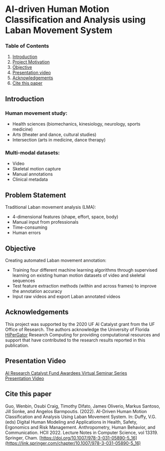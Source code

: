 # AI-driven Human Motion Classification and Analysis using Laban Movement System

### Table of Contents

1. [Introduction](#Introduction)
2. [Project Motivation](#Problem)
3. [Objective](#Objective)
4. [Presentation video](#Video)
4. [Acknowledgements](#Acknowledgements)
5. [Cite this paper](#Citation)

## Introduction<a name="Introduction"></a>
### Human movement study:
- Health sciences (biomechanics, kinesiology, neurology, sports medicine)
- Arts (theater and dance, cultural studies) 
- Intersection (arts in medicine, dance therapy) 

### Multi-modal datasets:
- Video
- Skeletal motion capture
- Manual annotations
- Clinical metadata

## Problem Statement <a name="Problem"></a>
Traditional Laban movement analysis (LMA):
- 4-dimensional features (shape, effort, space, body)
- Manual input from professionals
- Time-consuming
- Human errors

## Objective<a name="Objective"></a>
Creating automated Laban movement annotation:
- Training four different machine learning algorithms through supervised learning on existing human motion datasets of video and skeletal sequences 
- Test feature extraction methods (within and across frames) to improve the annotation accuracy 
- Input raw videos and export Laban annotated videos


## Acknowledgements<a name="Acknowledgements"></a>
This project was supported by the 2020 UF AI Catalyst grant from the UF Office of Research. The authors acknowledge the University of Florida [HiPerGator](https://www.rc.ufl.edu/about/hipergator/) Research Computing for providing computational resources and support that have contributed to the research results reported in this publication.

## Presentation Video<a name="Video"></a>
[AI Research Catalyst Fund Awardees Virtual Seminar Series](https://informatics.research.ufl.edu/event/ai-research-catalyst-fund-awardees-virtual-seminar-series-dr-angelos-barmpoutis/)  
[Presentation Video](https://informatics.research.ufl.edu/aiovg_videos/ai-research-catalyst-fund-awardees-virtual-seminar-series-dr-angelos-barmpoutis/)

## Cite this paper<a name="Citation"></a>
Guo, Wenbin, Osubi Craig, Timothy Difato, James Oliverio, Markus Santoso, Jill Sonke, and Angelos Barmpoutis. (2022). AI-Driven Human Motion Classification and Analysis Using Laban Movement System. In: Duffy, V.G. (eds) Digital Human Modeling and Applications in Health, Safety, Ergonomics and Risk Management. Anthropometry, Human Behavior, and Communication. HCII 2022. Lecture Notes in Computer Science, vol 13319. Springer, Cham. [https://doi.org/10.1007/978-3-031-05890-5_16](https://link.springer.com/chapter/10.1007/978-3-031-05890-5_16)

